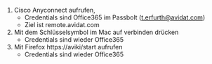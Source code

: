 1. Cisco Anyconnect aufrufen, 
	- Credentials sind Office365 im Passbolt (t.erfurth@avidat.com)
	- Ziel ist remote.avidat.com
2. Mit dem Schlüsselsymbol im Mac auf verbinden drücken
	- Credentials sind wieder Office365
3. Mit Firefox https://aviki/start aufrufen
	- Credentials sind wieder Office365